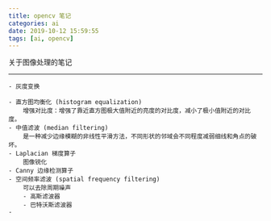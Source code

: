 ```yaml
---
title: opencv 笔记
categories: ai
date: 2019-10-12 15:59:55
tags: [ai, opencv]
---
```


关于图像处理的笔记
<!--more-->

------
    - 灰度变换

    - 直方图均衡化 (histogram equalization)
        增强对比度：增强了靠近直方图极大值附近的亮度的对比度，减小了极小值附近的对比度。
    - 中值滤波 (median filtering)
        是一种减少边缘模糊的非线性平滑方法，不同形状的邻域会不同程度减弱细线和角点的破坏。
    - Laplacian 梯度算子
        图像锐化
    - Canny 边缘检测算子
    - 空间频率滤波 (spatial frequency filtering)
        可以去除周期噪声
        - 高斯滤波器
        - 巴特沃斯滤波器
    - 

